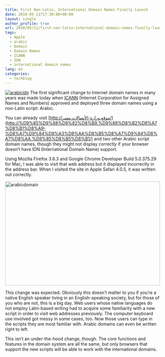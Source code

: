 ```yaml
---
title: First Non-Latin, International Domain Names Finally Launch
date: 2010-05-11T17:30:00+00:00
layout: single
author_profile: true
url: 2010/05/11/first-non-latin-international-domain-names-finally-launch/
tags:
  - Apple
  - arabic
  - Domain
  - Domain Names
  - ICANN
  - IDN
  - international domain names
lang: en
categories: 
  - techblog
---
```

[![arabicidn](http://lh3.ggpht.com/_vaUVXcmC3OI/S-mNA7bC0XI/AAAAAAAACKg/uKR_AnHYsYU/arabicidn_thumb%5B1%5D.jpg?imgmax=800 "arabicidn")](http://lh3.ggpht.com/_vaUVXcmC3OI/S-mM-lNreOI/AAAAAAAACKc/43Ha2b66AQ4/s1600-h/arabicidn%5B3%5D.jpg) The first significant change to Internet domain names in many years was made today when [ICANN](http://blog.icann.org/2010/05/idn-cctlds/) (Internet Corporation for Assigned Names and Numbers) approved and deployed three domain names using a non-Latin script: Arabic. 

You can already visit [http://موقع.وزارة-الأتصالات.مصر/](http://%D9%85%D9%88%D9%82%D8%B9.%D9%88%D8%B2%D8%A7%D8%B1%D8%A9-%D8%A7%D9%84%D8%A3%D8%AA%D8%B5%D8%A7%D9%84%D8%A7%D8%AA.%D9%85%D8%B5%D8%B1/) and two other Arabic script domain names, though they might not display correctly if your browser doesn’t have IDN (International Domain Name) support. 

Using Mozilla Firefox 3.6.3 and Google Chrome Developer Build 5.0.375.29 for Mac, I was able to visit that web address but it displayed incorrectly in the address bar. When I visited the site in Apple Safari 4.0.5, it was written out correctly. 

[<img title="arabicdomain" border="0" alt="arabicdomain" src="http://lh6.ggpht.com/_vaUVXcmC3OI/S-mNHRpD35I/AAAAAAAACKo/UqZ--Z-QVNY/arabicdomain_thumb%5B2%5D.jpg?imgmax=800" width="504" height="338" />](http://lh5.ggpht.com/_vaUVXcmC3OI/S-mNDC2HdpI/AAAAAAAACKk/RWsBUo2XO8I/s1600-h/arabicdomain%5B4%5D.jpg) </p> 

This change was expected. Obviously this doesn’t matter to you if you’re a native English speaker living in an English-speaking society, but for those of you who are not, this is a big day. Web users whose native languages do not employ Latin-based writing had to acquire some familiarity with a new script in order to visit web addresses previously. The computer keyboard use involved got messy in some cases, too. Now those users can type in the scripts they are most familiar with. Arabic domains can even be written right to left. 

This isn’t an under-the-hood change, though. The core functions and features in the domain system are all the same, but only browsers that support the new scripts will be able to work with the international domains.